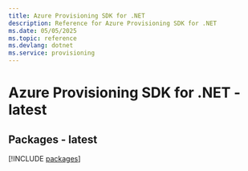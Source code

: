 ```yaml
---
title: Azure Provisioning SDK for .NET
description: Reference for Azure Provisioning SDK for .NET
ms.date: 05/05/2025
ms.topic: reference
ms.devlang: dotnet
ms.service: provisioning
---
```

# Azure Provisioning SDK for .NET - latest
## Packages - latest
[!INCLUDE [packages](provisioning-index.md)]